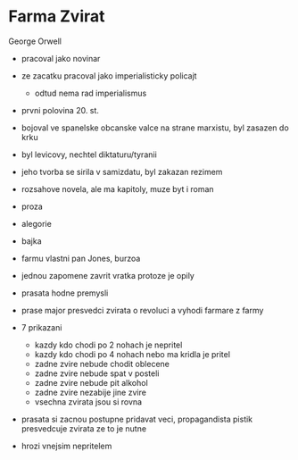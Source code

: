 # Farma Zvirat
George Orwell

- pracoval jako novinar
- ze zacatku pracoval jako imperialisticky policajt
	- odtud nema rad imperialismus
- prvni polovina 20. st.
- bojoval ve spanelske obcanske valce na strane marxistu, byl zasazen do krku
- byl levicovy, nechtel diktaturu/tyranii
- jeho tvorba se sirila v samizdatu, byl zakazan rezimem

- rozsahove novela, ale ma kapitoly, muze byt i roman
- proza
- alegorie
- bajka

- farmu vlastni pan Jones, burzoa
- jednou zapomene zavrit vratka protoze je opily
- prasata hodne premysli
- prase major presvedci zvirata o revoluci a vyhodi farmare z farmy
- 7 prikazani
	- kazdy kdo chodi po 2 nohach je nepritel
	- kazdy kdo chodi po 4 nohach nebo ma kridla je pritel
	- zadne zvire nebude chodit oblecene
	- zadne zvire nebude spat v posteli
	- zadne zvire nebude pit alkohol
	- zadne zvire nezabije jine zvire
	- vsechna zvirata jsou si rovna
- prasata si zacnou postupne pridavat veci, propagandista pistik presvedcuje zvirata ze to je nutne
- hrozi vnejsim nepritelem